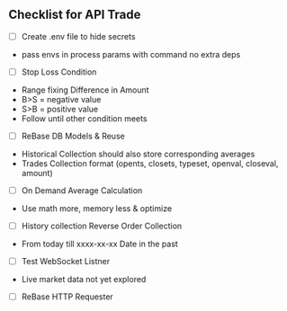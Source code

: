 ## Checklist for API Trade

- [ ] Create .env file to hide secrets
- pass envs in process params with command no extra deps
- [ ] Stop Loss Condition
- Range fixing Difference in Amount
- B>S = negative value
- S>B = positive value
- Follow until other condition meets

- [ ] ReBase DB Models & Reuse
- Historical Collection should also store corresponding averages
- Trades Collection format (opents, closets, typeset, openval, closeval, amount)

- [ ] On Demand Average Calculation
- Use math more, memory less & optimize

- [ ] History collection Reverse Order Collection
- From today till xxxx-xx-xx Date in the past

- [ ] Test WebSocket Listner
- Live market data not yet explored

- [ ] ReBase HTTP Requester
